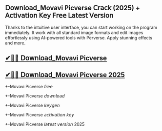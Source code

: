 ## 𝖣𝗈𝗐𝗇𝗅𝗈𝖺𝖽_Movavi Picverse 𝖢𝗋𝖺𝖼𝗄 (2025) + 𝖠𝖼𝗍𝗂𝗏𝖺𝗍𝗂𝗈𝗇 𝖪𝖾𝗒 𝖥𝗋𝖾𝖾 𝖫𝖺𝗍𝖾𝗌𝗍 𝖵𝖾𝗋𝗌𝗂𝗈𝗇

Thanks to the intuitive user interface, you can start working on the program immediately. It work with all standard image formats and edit images effortlessly using AI-powered tools with Perverse. Apply stunning effects and more.

## [✔🎉🚀 𝖣𝗈𝗐𝗇𝗅𝗈𝖺𝖽_Movavi Picverse](https://tinyurl.com/yucyezbx)

## [✔🎉🚀 𝖣𝗈𝗐𝗇𝗅𝗈𝖺𝖽_Movavi Picverse 2025](https://tinyurl.com/yucyezbx)

+-Movavi Picverse 𝘧𝘳𝘦𝘦

+-Movavi Picverse 𝘥𝘰𝘸𝘯𝘭𝘰𝘢𝘥

+-Movavi Picverse 𝘬𝘦𝘺𝘨𝘦𝘯

+-Movavi Picverse 𝘢𝘤𝘵𝘪𝘷𝘢𝘵𝘪𝘰𝘯 𝘬𝘦𝘺

+-Movavi Picverse 𝘭𝘢𝘵𝘦𝘴𝘵 𝘷𝘦𝘳𝘴𝘪𝘰𝘯 2025
